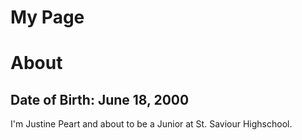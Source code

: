 # My Page
<!DOCTYPE html>
<html>
<head>

</head>
<body>

<h1>About</h1>
<h2>Date of Birth: June 18, 2000</h2>
<p>I'm Justine Peart and about to be a Junior at St. Saviour Highschool.</p>

</body>
</html>
